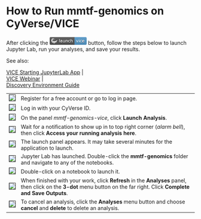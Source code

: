 # How to Run mmtf-genomics on CyVerse/VICE

After clicking the [![Vice](vice_badge.png)](https://de.cyverse.org/de/?type=apps&app-id=ad36b1e4-2dae-11e9-af23-008cfa5ae621&system-id=de) button, follow the steps below to launch Jupyter Lab, run your analyses, and save your results.

See also:

[VICE Starting JupyterLab App](https://cyverse-visual-interactive-computing-environment.readthedocs-hosted.com/en/latest/user_guide/quick-jupyter.html)  |  
[VICE Webinar](https://www.youtube.com/watch?v=KpBC0nScfL0)  |  
[Discovery Environment Guide](https://learning.cyverse.org/projects/discovery-environment-guide/en/latest/)

| | |
|:-- |:-- |
| <img class="tool-thumb" style="border-style: solid; border-width: 1px;" src="https://raw.githubusercontent.com/sbl-sdsc/mmtf-genomics/master/docs/vice_step1.png" width="200" /> | Register for a free account or go to log in page. |
| <img class="tool-thumb" style="border-style: solid; border-width: 1px;" src="https://raw.githubusercontent.com/sbl-sdsc/mmtf-genomics/master/docs/vice_step2.png" width="200" /> | Log in with your CyVerse ID. |
| <img class="tool-thumb" style="border-style: solid; border-width: 1px;" src="https://raw.githubusercontent.com/sbl-sdsc/mmtf-genomics/master/docs/vice_step3.png" width="200" /> | On the panel *mmtf-genomics-vice*, click **Launch Analysis**. |
| <img class="tool-thumb" style="border-style: solid; border-width: 1px;" src="https://raw.githubusercontent.com/sbl-sdsc/mmtf-genomics/master/docs/vice_step4.png" width="200" /> | Wait for a notification to show up in to top right corner (*alarm bell*), then click **Access your running analysis here**.  |
| <img class="tool-thumb" style="border-style: solid; border-width: 1px;" src="https://raw.githubusercontent.com/sbl-sdsc/mmtf-genomics/master/docs/vice_step5.png" width="200" /> | The launch panel appears. It may take several minutes for the application to launch.   |
| <img class="tool-thumb" style="border-style: solid; border-width: 1px;" src="https://raw.githubusercontent.com/sbl-sdsc/mmtf-genomics/master/docs/vice_step6.png" width="200" /> | Jupyter Lab has launched. Double-click the **mmtf-genomics** folder and navigate to any of the notebooks. |
| <img class="tool-thumb" style="border-style: solid; border-width: 1px;" src="https://raw.githubusercontent.com/sbl-sdsc/mmtf-genomics/master/docs/vice_step7.png" width="200" /> | Double-click on a notebook to launch it.  |
| <img class="tool-thumb" style="border-style: solid; border-width: 1px;" src="https://raw.githubusercontent.com/sbl-sdsc/mmtf-genomics/master/docs/vice_step8.png" width="200" /> | When finished with your work, click **Refresh** in the **Analyses** panel, then click on the **3-dot** menu button on the far right. Click **Complete and Save Outputs**. |
| <img class="tool-thumb" style="border-style: solid; border-width: 1px;" src="https://raw.githubusercontent.com/sbl-sdsc/mmtf-genomics/master/docs/vice_step9.png" width="200" /> | To cancel an analysis, click the **Analyses** menu button and choose **cancel** and **delete** to delete an analysis. |
